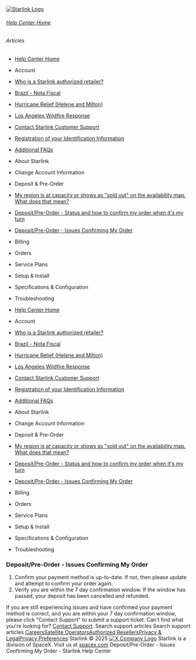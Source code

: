 [![Starlink Logo](https://www.starlink.com/_next/image?url=%2Fassets%2Fimages%2Flogo%2Flogo_white.png&w=3840&q=75)](https://www.starlink.com/support/article/<https:/www.starlink.com/>)
###### [Help Center Home](https://www.starlink.com/support/article/</support>)
###### Articles
  * [Help Center Home](https://www.starlink.com/support/article/</support>)
  * Account
  * [Who is a Starlink authorized retailer? ](https://www.starlink.com/support/article/</support/article/8a90222d-7c32-edd7-51f6-f696ece07105>)
  * [Brazil - Nota Fiscal](https://www.starlink.com/support/article/</support/article/0510d2b9-df68-9c24-f749-1e528ae6ca0e>)
  * [Hurricane Relief (Helene and Milton)](https://www.starlink.com/support/article/</support/article/58126733-e4d2-db62-b919-9da261a4e096>)
  * [Los Angeles Wildfire Response](https://www.starlink.com/support/article/</support/article/6b54f490-bbb4-04ee-4ee7-3750d3d831fc>)
  * [Contact Starlink Customer Support](https://www.starlink.com/support/article/</support/article/bdb63773-e93b-74e8-8e12-2da2fb6d534e>)
  * [Registration of your Identification Information](https://www.starlink.com/support/article/</support/article/6189953a-dd63-a4dc-611c-ee799fdff348>)
  * [Additional FAQs](https://www.starlink.com/support/article/</support/article/1668200d-1ce5-196c-d4bb-a39be9b27dbc>)
  * About Starlink
  * Change Account Information
  * Deposit & Pre-Order
  * [My region is at capacity or shows as "sold out" on the availability map. What does that mean?](https://www.starlink.com/support/article/</support/article/240ac933-68ce-00dd-d8ec-0d5bf5816f3d>)
  * [Deposit/Pre-Order - Status and how to confirm my order when it's my turn](https://www.starlink.com/support/article/</support/article/3c662c5e-3048-6b19-5b65-4e1528844c30>)
  * [Deposit/Pre-Order - Issues Confirming My Order](https://www.starlink.com/support/article/</support/article/a1d42ada-a016-0287-bef6-1bec8045b578>)
  * Billing
  * Orders
  * Service Plans
  * Setup & Install
  * Specifications & Configuration
  * Troubleshooting


  * [Help Center Home](https://www.starlink.com/support/article/</support>)
  * Account
  * [Who is a Starlink authorized retailer? ](https://www.starlink.com/support/article/</support/article/8a90222d-7c32-edd7-51f6-f696ece07105>)
  * [Brazil - Nota Fiscal](https://www.starlink.com/support/article/</support/article/0510d2b9-df68-9c24-f749-1e528ae6ca0e>)
  * [Hurricane Relief (Helene and Milton)](https://www.starlink.com/support/article/</support/article/58126733-e4d2-db62-b919-9da261a4e096>)
  * [Los Angeles Wildfire Response](https://www.starlink.com/support/article/</support/article/6b54f490-bbb4-04ee-4ee7-3750d3d831fc>)
  * [Contact Starlink Customer Support](https://www.starlink.com/support/article/</support/article/bdb63773-e93b-74e8-8e12-2da2fb6d534e>)
  * [Registration of your Identification Information](https://www.starlink.com/support/article/</support/article/6189953a-dd63-a4dc-611c-ee799fdff348>)
  * [Additional FAQs](https://www.starlink.com/support/article/</support/article/1668200d-1ce5-196c-d4bb-a39be9b27dbc>)
  * About Starlink
  * Change Account Information
  * Deposit & Pre-Order
  * [My region is at capacity or shows as "sold out" on the availability map. What does that mean?](https://www.starlink.com/support/article/</support/article/240ac933-68ce-00dd-d8ec-0d5bf5816f3d>)
  * [Deposit/Pre-Order - Status and how to confirm my order when it's my turn](https://www.starlink.com/support/article/</support/article/3c662c5e-3048-6b19-5b65-4e1528844c30>)
  * [Deposit/Pre-Order - Issues Confirming My Order](https://www.starlink.com/support/article/</support/article/a1d42ada-a016-0287-bef6-1bec8045b578>)
  * Billing
  * Orders
  * Service Plans
  * Setup & Install
  * Specifications & Configuration
  * Troubleshooting


### Deposit/Pre-Order - Issues Confirming My Order
  1. Confirm your payment method is up-to-date. If not, then please update and attempt to confirm your order again.
  2. Verify you are within the 7 day confirmation window. If the window has passed, your deposit has been cancelled and refunded.


If you are still experiencing issues and have confirmed your payment method is correct, and you are within your 7 day confirmation window, please click "Contact Support" to submit a support ticket.
Can't find what you're looking for? [Contact Support](https://www.starlink.com/support/article/</support/tickets?sourceType=web_article_help_center&sourceValue=a1d42ada-a016-0287-bef6-1bec8045b578>).
Search support articles
Search support articles
[Careers](https://www.starlink.com/support/article/<https:/www.spacex.com/careers>)[Satellite Operators](https://www.starlink.com/support/article/<https:/starlink.com/satellite-operators>)[Authorized Resellers](https://www.starlink.com/support/article/<https:/starlink.com/resellers>)[Privacy & Legal](https://www.starlink.com/support/article/<https:/starlink.com/legal>)[Privacy Preferences](https://www.starlink.com/support/article/<>)
Starlink © 2025
[![X Company Logo](https://www.starlink.com/assets/images/icons/x-logo.svg)](https://www.starlink.com/support/article/<https:/twitter.com/Starlink>)
Starlink is a division of SpaceX. Visit us at [spacex.com](https://www.starlink.com/support/article/<https:/www.spacex.com/>)
Deposit/Pre-Order - Issues Confirming My Order - Starlink Help Center

